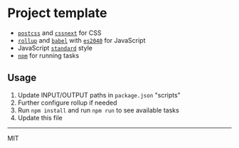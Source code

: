 # Project template

- [`postcss`](http://postcss.org/) and [`cssnext`](http://cssnext.io/) for CSS
- [`rollup`](https://rollupjs.org/) and [`babel`](https://babeljs.io/) with [`es2040`](https://github.com/ahdinosaur/babel-preset-es2040) for JavaScript
- JavaScript [`standard`](https://standardjs.com/) style
- [`npm`](http://blog.keithcirkel.co.uk/how-to-use-npm-as-a-build-tool/) for running tasks

## Usage

1. Update INPUT/OUTPUT paths in `package.json` "scripts"
2. Further configure rollup if needed
3. Run `npm install` and run `npm run` to see available tasks
4. Update this file

---

MIT
